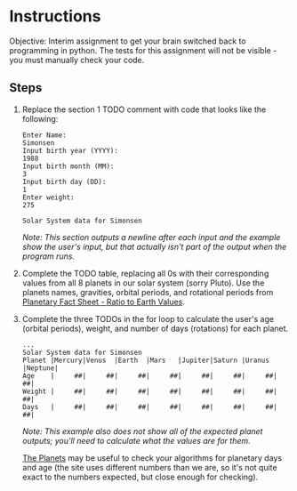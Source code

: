 # Instructions  
Objective: Interim assignment to get your brain switched back to programming in python. The tests for this assignment will not be visible - you must manually check your code.

## Steps
1. Replace the section 1 TODO comment with code that looks like the following:
	```
	Enter Name:
	Simonsen
	Input birth year (YYYY):
	1988
	Input birth month (MM):
	3
	Input birth day (DD):
	1
	Enter weight:
	275

	Solar System data for Simonsen
	```
	*Note: This section outputs a newline after each input and the example show the user's input, but that actually isn't part of the output when the program runs.*
2. Complete the TODO table, replacing all 0s with their corresponding values from all 8 planets in our solar system (sorry Pluto). Use the planets names, gravities, orbital periods, and rotational periods from [Planetary Fact Sheet - Ratio to Earth Values](https://nssdc.gsfc.nasa.gov/planetary/factsheet/planet_table_ratio.html).
	
3. Complete the three TODOs in the for loop to calculate the user's age (orbital periods), weight, and number of days (rotations) for each planet.
	```
	...
	Solar System data for Simonsen
	Planet |Mercury|Venus  |Earth  |Mars   |Jupiter|Saturn |Uranus |Neptune|
	Age    |     ##|     ##|     ##|     ##|     ##|     ##|     ##|     ##|
	Weight |     ##|     ##|     ##|     ##|     ##|     ##|     ##|     ##|
	Days   |     ##|     ##|     ##|     ##|     ##|     ##|     ##|     ##|
	```
	*Note: This example also does not show all of the expected planet outputs; you'll need to calculate what the values are for them.*

	[The Planets](https://theplanets.org/age-on-planets/) may be useful to check your algorithms for planetary days and age (the site uses different numbers than we are, so it's not quite exact to the numbers expected, but close enough for checking).